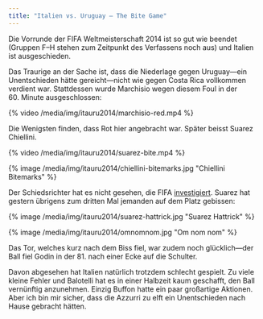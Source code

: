 ```yaml
---
title: "Italien vs. Uruguay — The Bite Game"
---
```


Die Vorrunde der FIFA Weltmeisterschaft 2014 ist so gut wie beendet (Gruppen F–H stehen zum Zeitpunkt des Verfassens noch aus) und Italien ist ausgeschieden.

Das Traurige an der Sache ist, dass die Niederlage gegen Uruguay—ein Unentschieden hätte gereicht—nicht wie gegen Costa Rica vollkommen verdient war. Stattdessen wurde Marchisio wegen diesem Foul in der 60. Minute ausgeschlossen:

{% video /media/img/itauru2014/marchisio-red.mp4 %}

Die Wenigsten finden, dass Rot hier angebracht war. Später beisst Suarez Chiellini.

{% video /media/img/itauru2014/suarez-bite.mp4 %}

{% image /media/img/itauru2014/chiellini-bitemarks.jpg "Chiellini Bitemarks" %}

Der Schiedsrichter hat es nicht gesehen, die FIFA [investigiert](http://www.kicker.de/news/fussball/wm/startseite/606866/artikel_fifa-ermittelt_suarez-droht-lange-sperre.html). Suarez hat gestern übrigens zum dritten Mal jemanden auf dem Platz gebissen:

{% image /media/img/itauru2014/suarez-hattrick.jpg "Suarez Hattrick" %}

{% image /media/img/itauru2014/omnomnom.jpg "Om nom nom" %}

Das Tor, welches kurz nach dem Biss fiel, war zudem noch glücklich—der Ball fiel Godin in der 81. nach einer Ecke auf die Schulter.

Davon abgesehen hat Italien natürlich trotzdem schlecht gespielt. Zu viele kleine Fehler und Balotelli hat es in einer Halbzeit kaum geschafft, den Ball vernünftig anzunehmen. Einzig Buffon hatte ein paar großartige Aktionen. Aber ich bin mir sicher, dass die Azzurri zu elft ein Unentschieden nach Hause gebracht hätten.